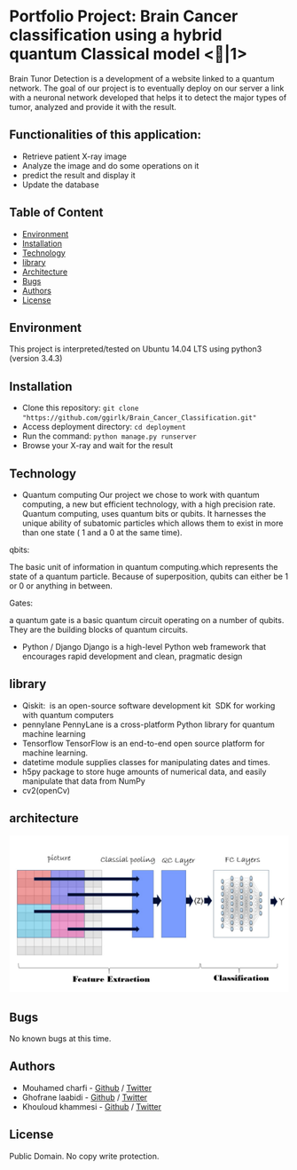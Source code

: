 # Portfolio Project: Brain Cancer classification using a hybrid quantum Classical model <🧠|1>

Brain Tunor Detection is a development of a website linked to a quantum network. The goal of our project is to eventually deploy on our server a link with a neuronal network developed that helps it to detect the major types of tumor, analyzed and provide it with the result. 

## Functionalities of this application:
* Retrieve patient X-ray image
* Analyze the image and do some operations on it
* predict the result and display it
* Update the database 

## Table of Content
* [Environment](#environment)
* [Installation](#installation)
* [Technology](#Technology)
* [library](#library)
* [Architecture](#architecture)
* [Bugs](#bugs)
* [Authors](#authors)
* [License](#license)

## Environment
This project is interpreted/tested on Ubuntu 14.04 LTS using python3 (version 3.4.3)


## Installation
* Clone this repository: `git clone "https://github.com/ggirlk/Brain_Cancer_Classification.git"`
* Access deployment directory: `cd deployment`
* Run the command: `python manage.py runserver`
* Browse your X-ray  and wait for the result

## Technology

* Quantum computing
Our project we chose to work with quantum computing, a new but efficient technology, with a high precision rate.
Quantum computing, uses quantum bits or qubits. It harnesses the unique ability of subatomic particles which allows them to 
exist in more than one state ( 1 and a 0 at the same time).
<p>qbits:</p>
The basic unit of information in quantum computing.which represents the state of a quantum particle. Because of superposition, qubits can either be 1 or 0 or anything in between.
<p>Gates:</p>
a quantum gate is a basic quantum circuit operating on a number of qubits. They are the building blocks of quantum circuits.

* Python / Django
Django is a high-level Python web framework that encourages rapid development and clean, pragmatic design


## library
- Qiskit:
 is an open-source software development kit  SDK for working with quantum computers
- pennylane 
PennyLane is a cross-platform Python library for quantum machine learning
-  Tensorflow
TensorFlow is an end-to-end open source platform for machine learning.
- datetime 
module supplies classes for manipulating dates and times.
- h5py
package  to store huge amounts of numerical data, and easily manipulate that data from NumPy
- cv2(openCv)

## architecture
![plot](./model.jpg)

## Bugs
No known bugs at this time. 

## Authors
- Mouhamed charfi - [Github](https://github.com/medcharfi96) / [Twitter](https://twitter.com/mouhamedcharfi)
- Ghofrane laabidi - [Github](https://github.com/anaruzz) / [Twitter](https://twitter.com/)
- Khouloud khammesi - [Github](https://github.com/ggirlk) / [Twitter](https://twitter.com/)


## License
Public Domain. No copy write protection. 


